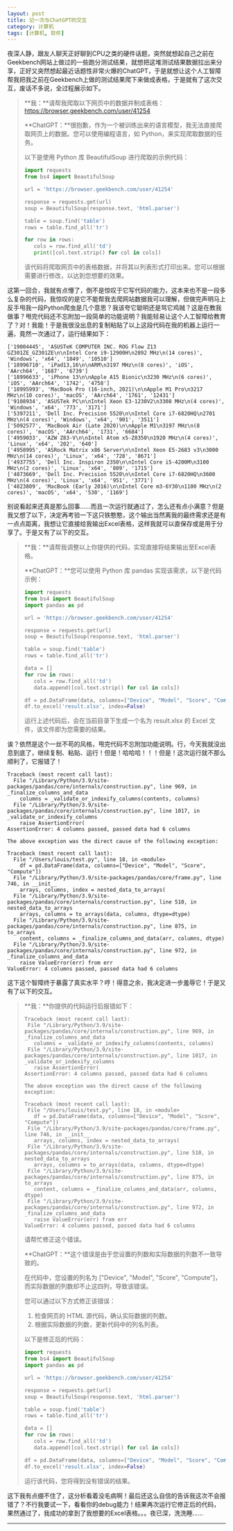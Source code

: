 ```yaml
---
layout: post
title: 记一次与ChatGPT的交互
category: 计算机
tags: [计算机, 软件]
---
```

夜深人静，跟友人聊天正好聊到CPU之类的硬件话题，突然就想起自己之前在Geekbench网站上做过的一些跑分测试结果，就想把这堆测试结果数据拉出来分享，正好又突然想起最近话题性非常火爆的ChatGPT，于是就想让这个人工智障帮我把我之前在Geekbench上做的测试结果爬下来做成表格，于是就有了这次交互，废话不多说，全过程展示如下。

>**我：**请帮我爬取以下网页中的数据并制成表格：https://browser.geekbench.com/user/41254
>
>**ChatGPT：**很抱歉，作为一个被训练出来的语言模型，我无法直接爬取网页上的数据。您可以使用编程语言，如 Python，来实现爬取数据的任务。
>
>以下是使用 Python 库 BeautifulSoup 进行爬取的示例代码：
>```python
>import requests
>from bs4 import BeautifulSoup
>
>url = 'https://browser.geekbench.com/user/41254'
>
>response = requests.get(url)
>soup = BeautifulSoup(response.text, 'html.parser')
>
>table = soup.find('table')
>rows = table.find_all('tr')
>
>for row in rows:
>    cols = row.find_all('td')
>    print([col.text.strip() for col in cols])
>```
>该代码将爬取网页中的表格数据，并将其以列表形式打印出来。您可以根据需要进行修改，以达到您想要的效果。

这第一回合，我就有点懵了，倒不是惊叹于它写代码的能力，这本来也不是一段多么复杂的代码，我惊叹的是它不能帮我去爬网站数据我可以理解，但做完声明马上反手甩我一段Python爬虫是几个意思？我该夸它聪明还是骂它鸡贼？这是在教我做事？甩完代码还不忘附加一段简单的功能说明？我能轻易让这个人工智障给教育了？对！我能！于是我很没出息的复制粘贴了以上这段代码在我的机器上运行一遍，竟然一次通过了，运行结果如下：
```
['19004445', 'ASUSTeK COMPUTER INC. ROG Flow Z13 GZ301ZE_GZ301ZE\n\nIntel Core i9-12900H\n2892 MHz\n(14 cores)', 'Windows', 'x64', '1849', '10510']
['18996710', 'iPad13,16\n\nARM\n3197 MHz\n(8 cores)', 'iOS', 'AArch64', '1687', '6739']
['18996633', 'iPhone 13\n\nApple A15 Bionic\n3230 MHz\n(6 cores)', 'iOS', 'AArch64', '1742', '4758']
['18995993', 'MacBook Pro (16-inch, 2021)\n\nApple M1 Pro\n3217 MHz\n(10 cores)', 'macOS', 'AArch64', '1761', '12431']
['9108934', 'ASUSTek PC\n\nIntel Xeon E3-1230V2\n3308 MHz\n(4 cores)', 'Windows', 'x64', '773', '3171']
['5397211', 'Dell Inc. Precision 5520\n\nIntel Core i7-6820HQ\n2701 MHz\n(4 cores)', 'Windows', 'x64', '901', '3511']
['5092577', 'MacBook Air (Late 2020)\n\nApple M1\n3197 MHz\n(8 cores)', 'macOS', 'AArch64', '1731', '6684']
['4959033', 'AZW Z83-V\n\nIntel Atom x5-Z8350\n1920 MHz\n(4 cores)', 'Linux', 'x64', '202', '640']
['4958995', 'ASRock Matrix x86 Server\n\nIntel Xeon E5-2683 v3\n3000 MHz\n(14 cores)', 'Linux', 'x64', '728', '8671']
['4937755', 'Dell Inc. Inspiron 2350\n\nIntel Core i5-4200M\n3100 MHz\n(2 cores)', 'Linux', 'x64', '809', '1715']
['4873669', 'Dell Inc. Precision 5520\n\nIntel Core i7-6820HQ\n3600 MHz\n(4 cores)', 'Linux', 'x64', '951', '3771']
['4823809', 'MacBook (Early 2016)\n\nIntel Core m3-6Y30\n1100 MHz\n(2 cores)', 'macOS', 'x64', '530', '1169']
```
别说看起来还真是那么回事……而且一次运行就通过了，怎么还有点小满意？但是我又想了以下，决定再考验一下这只铁憨憨，这个输出当然离我的最终需求还是有一点点距离，我想让它直接给我输出Excel表格，这样我就可以直保存或是用于分享了。于是又有了以下的交互。

>**我：**请帮我调整以上你提供的代码，实现直接将结果输出至Excel表格。
>
>**ChatGPT：**您可以使用 Python 库 pandas 实现该需求，以下是代码示例：
>```python
>import requests
>from bs4 import BeautifulSoup
>import pandas as pd
>
>url = 'https://browser.geekbench.com/user/41254'
>
>response = requests.get(url)
>soup = BeautifulSoup(response.text, 'html.parser')
>
>table = soup.find('table')
>rows = table.find_all('tr')
>
>data = []
>for row in rows:
>    cols = row.find_all('td')
>    data.append([col.text.strip() for col in cols])
>
>df = pd.DataFrame(data, columns=["Device", "Model", "Score", "Compute"])
>df.to_excel('result.xlsx', index=False)
>```
>运行上述代码后，会在当前目录下生成一个名为 result.xlsx 的 Excel 文件，该文件即为您需要的结果。

诶？依然是这个一丝不苟的风格，甩完代码不忘附加功能说明。行，今天我就没出息到底了，继续复制、粘贴、运行！但是！哈哈哈！！！但是！这次运行就不那么顺利了，它报错了！
```
Traceback (most recent call last):
  File "/Library/Python/3.9/site-packages/pandas/core/internals/construction.py", line 969, in _finalize_columns_and_data
    columns = _validate_or_indexify_columns(contents, columns)
  File "/Library/Python/3.9/site-packages/pandas/core/internals/construction.py", line 1017, in _validate_or_indexify_columns
    raise AssertionError(
AssertionError: 4 columns passed, passed data had 6 columns

The above exception was the direct cause of the following exception:

Traceback (most recent call last):
  File "/Users/louis/test.py", line 18, in <module>
    df = pd.DataFrame(data, columns=["Device", "Model", "Score", "Compute"])
  File "/Library/Python/3.9/site-packages/pandas/core/frame.py", line 746, in __init__
    arrays, columns, index = nested_data_to_arrays(
  File "/Library/Python/3.9/site-packages/pandas/core/internals/construction.py", line 510, in nested_data_to_arrays
    arrays, columns = to_arrays(data, columns, dtype=dtype)
  File "/Library/Python/3.9/site-packages/pandas/core/internals/construction.py", line 875, in to_arrays
    content, columns = _finalize_columns_and_data(arr, columns, dtype)
  File "/Library/Python/3.9/site-packages/pandas/core/internals/construction.py", line 972, in _finalize_columns_and_data
    raise ValueError(err) from err
ValueError: 4 columns passed, passed data had 6 columns
```
这下这个智障终于暴露了真实水平？哼！得意之余，我决定进一步羞辱它！于是又有了以下的交互。

>**我：**你提供的代码运行后报错如下：
>
>```
>Traceback (most recent call last):
>  File "/Library/Python/3.9/site-packages/pandas/core/internals/construction.py", line 969, in _finalize_columns_and_data
>    columns = _validate_or_indexify_columns(contents, columns)
>  File "/Library/Python/3.9/site-packages/pandas/core/internals/construction.py", line 1017, in _validate_or_indexify_columns
>    raise AssertionError(
>AssertionError: 4 columns passed, passed data had 6 columns
>
>The above exception was the direct cause of the following exception:
>
>Traceback (most recent call last):
>  File "/Users/louis/test.py", line 18, in <module>
>    df = pd.DataFrame(data, columns=["Device", "Model", "Score", "Compute"])
>  File "/Library/Python/3.9/site-packages/pandas/core/frame.py", line 746, in __init__
>    arrays, columns, index = nested_data_to_arrays(
>  File "/Library/Python/3.9/site-packages/pandas/core/internals/construction.py", line 510, in nested_data_to_arrays
>    arrays, columns = to_arrays(data, columns, dtype=dtype)
>  File "/Library/Python/3.9/site-packages/pandas/core/internals/construction.py", line 875, in to_arrays
>    content, columns = _finalize_columns_and_data(arr, columns, dtype)
>  File "/Library/Python/3.9/site-packages/pandas/core/internals/construction.py", line 972, in _finalize_columns_and_data
>    raise ValueError(err) from err
>ValueError: 4 columns passed, passed data had 6 columns
>```
>请帮忙修正这个错误。
>
>**ChatGPT：**这个错误是由于您设置的列数和实际数据的列数不一致导致的。
>
>在代码中，您设置的列名为 ["Device", "Model", "Score", "Compute"]，而实际数据的列数却不止这四列，导致该错误。
>
>您可以通过以下方式修正该错误：
>
>1. 检查网页的 HTML 源代码，确认实际数据的列数。
>2. 根据实际数据的列数，更新代码中的列名列表。
>
>以下是修正后的代码：
>
>```python
>import requests
>from bs4 import BeautifulSoup
>import pandas as pd
>
>url = 'https://browser.geekbench.com/user/41254'
>
>response = requests.get(url)
>soup = BeautifulSoup(response.text, 'html.parser')
>
>table = soup.find('table')
>rows = table.find_all('tr')
>
>data = []
>for row in rows:
>    cols = row.find_all('td')
>    data.append([col.text.strip() for col in cols])
>
>df = pd.DataFrame(data, columns=["Device", "Model", "Score", "Compute", "Platform", "Architecture"])
>df.to_excel('result.xlsx', index=False)
>```
>运行该代码，您将得到没有错误的结果。

这下我有点绷不住了，这分析看着没毛病啊！最后还这么自信的告诉我这次不会报错了？不行我要试一下，看看你的debug能力！结果再次运行它修正后的代码，果然通过了，我成功的拿到了我想要的Excel表格。。。夜已深，洗洗睡……

----------